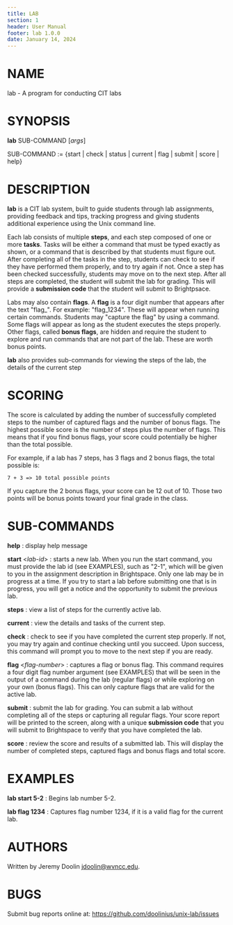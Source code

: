 ```yaml
---
title: LAB
section: 1
header: User Manual
footer: lab 1.0.0
date: January 14, 2024
---
```

# NAME
lab - A program for conducting CIT labs

# SYNOPSIS
**lab** SUB-COMMAND [*args*]

SUB-COMMAND := {start | check | status | current | flag | submit | score | help}

# DESCRIPTION
**lab** is a CIT lab system, built to guide students through lab assignments, providing feedback and tips, tracking progress and giving students additional experience using the Unix command line. 

Each lab consists of multiple **steps**, and each step composed of one or more **tasks**. Tasks will be either a command that must be typed exactly as shown, or a command that is described by that students must figure out. After completing all of the tasks in the step, students can check to see if they have performed them properly, and to try again if not. Once a step has been checked successfully, students may move on to the next step. After all steps are completed, the student will submit the lab for grading. This will provide a **submission code** that the student will submit to Brightpsace. 

Labs may also contain **flags**. A **flag** is a four digit number that appears after the text "flag_". For example: "flag_1234". These will appear when running certain commands. Students may "capture the flag" by using a command. Some flags will appear as long as the student executes the steps properly. Other flags, called **bonus flags**, are hidden and require the student to explore and run commands that are not part of the lab. These are worth bonus points. 

**lab** also provides sub-commands for viewing the steps of the lab, the details of the current step

# SCORING

The score is calculated by adding the number of successfully completed steps to the number of captured flags and the number of bonus flags. The highest possible score is the number of steps plus the number of flags. This means that if you find bonus flags, your score could potentially be higher than the total possible. 

For example, if a lab has 7 steps, has 3 flags and 2 bonus flags, the total possible is:

    7 + 3 => 10 total possible points

If you capture the 2 bonus flags, your score can be 12 out of 10. Those two points will be bonus points toward your final grade in the class. 


# SUB-COMMANDS
**help** 
: display help message

**start** <*lab-id*>
: starts a new lab. When you run the start command, you must provide the lab id (see EXAMPLES), such as "2-1", which will be given to you in the assignment description in Brightspace. Only one lab may be in progress at a time. If you try to start a lab before submitting one that is in progress, you will get a notice and the opportunity to submit the previous lab. 

**steps** 
: view a list of steps for the currently active lab.

**current**
: view the details and tasks of the current step.

**check**
: check to see if you have completed the current step properly. If not, you may try again and continue checking until you succeed. Upon success, this command will prompt you to move to the next step if you are ready. 

**flag** <*flag-number*>
: captures a flag or bonus flag. This command requires a four digit flag number argument (see EXAMPLES) that will be seen in the output of a command during the lab (regular flags) or while exploring on your own (bonus flags). This can only capture flags that are valid for the active lab. 

**submit**
: submit the lab for grading. You can submit a lab without completing all of the steps or capturing all regular flags. Your score report will be printed to the screen, along with a unique **submission code** that you will submit to Brightspace to verify that you have completed the lab.

**score**
: review the score and results of a submitted lab. This will display the number of completed steps, captured flags and bonus flags and total score. 

# EXAMPLES
**lab start 5-2**
: Begins lab number 5-2. 

**lab flag 1234**
: Captures flag number 1234, if it is a valid flag for the current lab. 

# AUTHORS
Written by Jeremy Doolin <jdoolin@wvncc.edu>.

# BUGS
Submit bug reports online at: <https://github.com/doolinius/unix-lab/issues>